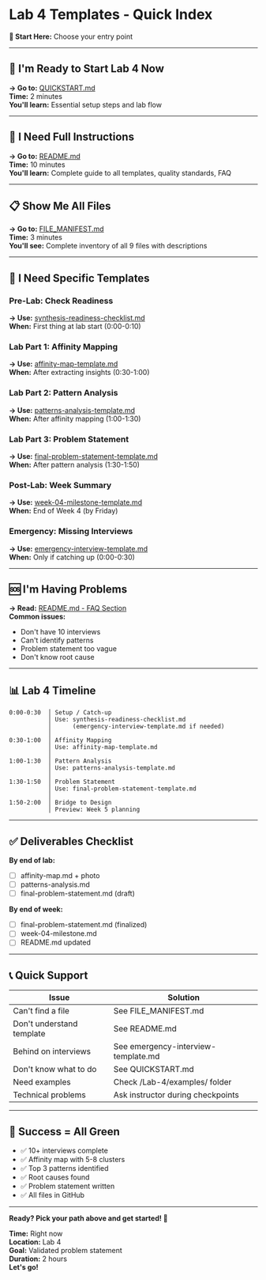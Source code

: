 # Lab 4 Templates - Quick Index

**📍 Start Here:** Choose your entry point

---

## 🚀 I'm Ready to Start Lab 4 Now

**→ Go to:** [QUICKSTART.md](QUICKSTART.md)  
**Time:** 2 minutes  
**You'll learn:** Essential setup steps and lab flow

---

## 📖 I Need Full Instructions

**→ Go to:** [README.md](README.md)  
**Time:** 10 minutes  
**You'll learn:** Complete guide to all templates, quality standards, FAQ

---

## 📋 Show Me All Files

**→ Go to:** [FILE_MANIFEST.md](FILE_MANIFEST.md)  
**Time:** 3 minutes  
**You'll see:** Complete inventory of all 9 files with descriptions

---

## 🎯 I Need Specific Templates

### Pre-Lab: Check Readiness
**→ Use:** [synthesis-readiness-checklist.md](synthesis-readiness-checklist.md)  
**When:** First thing at lab start (0:00-0:10)

### Lab Part 1: Affinity Mapping
**→ Use:** [affinity-map-template.md](affinity-map-template.md)  
**When:** After extracting insights (0:30-1:00)

### Lab Part 2: Pattern Analysis
**→ Use:** [patterns-analysis-template.md](patterns-analysis-template.md)  
**When:** After affinity mapping (1:00-1:30)

### Lab Part 3: Problem Statement
**→ Use:** [final-problem-statement-template.md](final-problem-statement-template.md)  
**When:** After pattern analysis (1:30-1:50)

### Post-Lab: Week Summary
**→ Use:** [week-04-milestone-template.md](week-04-milestone-template.md)  
**When:** End of Week 4 (by Friday)

### Emergency: Missing Interviews
**→ Use:** [emergency-interview-template.md](emergency-interview-template.md)  
**When:** Only if catching up (0:00-0:30)

---

## 🆘 I'm Having Problems

**→ Read:** [README.md - FAQ Section](README.md#-frequently-asked-questions)  
**Common issues:**
- Don't have 10 interviews
- Can't identify patterns  
- Problem statement too vague
- Don't know root cause

---

## 📊 Lab 4 Timeline

```
0:00-0:30  │ Setup / Catch-up
           │ Use: synthesis-readiness-checklist.md
           │      (emergency-interview-template.md if needed)
           │
0:30-1:00  │ Affinity Mapping
           │ Use: affinity-map-template.md
           │
1:00-1:30  │ Pattern Analysis
           │ Use: patterns-analysis-template.md
           │
1:30-1:50  │ Problem Statement
           │ Use: final-problem-statement-template.md
           │
1:50-2:00  │ Bridge to Design
           │ Preview: Week 5 planning
```

---

## ✅ Deliverables Checklist

**By end of lab:**
- [ ] affinity-map.md + photo
- [ ] patterns-analysis.md
- [ ] final-problem-statement.md (draft)

**By end of week:**
- [ ] final-problem-statement.md (finalized)
- [ ] week-04-milestone.md
- [ ] README.md updated

---

## 📞 Quick Support

| Issue | Solution |
|-------|----------|
| Can't find a file | See FILE_MANIFEST.md |
| Don't understand template | See README.md |
| Behind on interviews | See emergency-interview-template.md |
| Don't know what to do | See QUICKSTART.md |
| Need examples | Check /Lab-4/examples/ folder |
| Technical problems | Ask instructor during checkpoints |

---

## 🎯 Success = All Green

- ✅ 10+ interviews complete
- ✅ Affinity map with 5-8 clusters
- ✅ Top 3 patterns identified
- ✅ Root causes found
- ✅ Problem statement written
- ✅ All files in GitHub

---

**Ready? Pick your path above and get started! 🚀**

**Time:** Right now  
**Location:** Lab 4  
**Goal:** Validated problem statement  
**Duration:** 2 hours  
**Let's go!**
